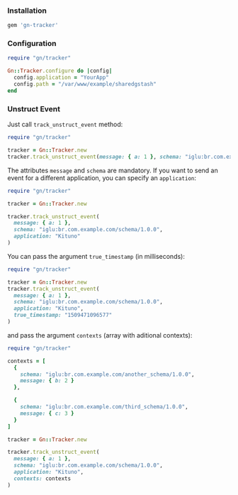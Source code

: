### Installation

```ruby
gem 'gn-tracker'
```

### Configuration

```ruby
require "gn/tracker"

Gn::Tracker.configure do |config|
  config.application = "YourApp"
  config.path = "/var/www/example/sharedgstash"
end
```

### Unstruct Event

Just call `track_unstruct_event` method:

```ruby
require "gn/tracker"

tracker = Gn::Tracker.new
tracker.track_unstruct_event(message: { a: 1 }, schema: "iglu:br.com.example.com/schema/1.0.0")
```

The attributes `message` and `schema` are mandatory. If you want to send an event for a different application, you can specify an `application`:

```ruby
require "gn/tracker"

tracker = Gn::Tracker.new

tracker.track_unstruct_event(
  message: { a: 1 },
  schema: "iglu:br.com.example.com/schema/1.0.0",
  application: "Kituno"
)
```

You can pass the argument `true_timestamp` (in milliseconds):

```ruby
require "gn/tracker"

tracker = Gn::Tracker.new
tracker.track_unstruct_event(
  message: { a: 1 },
  schema: "iglu:br.com.example.com/schema/1.0.0",
  application: "Kituno",
  true_timestamp: "1509471096577"
)
```

and pass the argument `contexts` (array with aditional contexts):

```ruby
require "gn/tracker"

contexts = [
  {
    schema: "iglu:br.com.example.com/another_schema/1.0.0",
    message: { b: 2 }
  },

  {
    schema: "iglu:br.com.example.com/third_schema/1.0.0",
    message: { c: 3 }
  }
]

tracker = Gn::Tracker.new

tracker.track_unstruct_event(
  message: { a: 1 },
  schema: "iglu:br.com.example.com/schema/1.0.0",
  application: "Kituno",
  contexts: contexts
)
```
